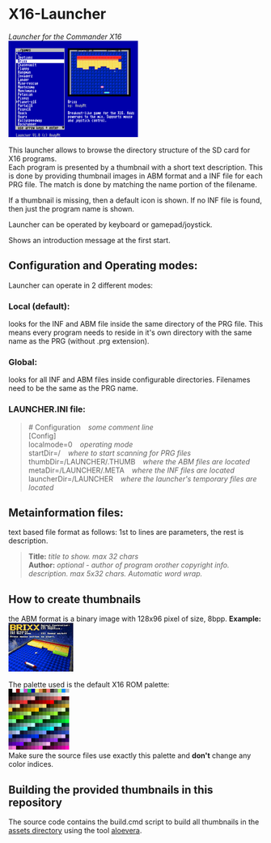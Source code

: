 # X16-Launcher

*Launcher for the Commander X16*<br>
<img src="assets/launcher.png" width="256">

This launcher allows to browse the directory structure of the SD card for X16 programs.<br>
Each program is presented by a thumbnail with a short text description. This is done by providing thumbnail images in ABM format and a INF file for each PRG file.
The match is done by matching the name portion of the filename.

If a thumbnail is missing, then a default icon is shown.
If no INF file is found, then just the program name is shown.

Launcher can be operated by keyboard or gamepad/joystick.

Shows an introduction message at the first start.

## Configuration and Operating modes:

Launcher can operate in 2 different modes: 

### Local (default): 
looks for the INF and ABM file inside the same directory of the PRG file. This means every program needs to reside in it's own directory with the same name as the PRG (without .prg extension).

### Global: 
looks for all INF and ABM files inside configurable directories. Filenames need to be the same as the PRG name.

### LAUNCHER.INI file:
>\# Configuration &ensp; *some comment line*<br>
[Config]<br>
localmode=0 &ensp; *operating mode*<br>
startDir=/ &ensp; *where to start scanning for PRG files*<br>
thumbDir=/LAUNCHER/.THUMB &ensp; *where the ABM files are located*<br>
metaDir=/LAUNCHER/.META &ensp; *where the INF files are located*<br>
launcherDir=/LAUNCHER &ensp; *where the launcher's temporary files are located*<br>

## Metainformation files:

text based file format as follows:
1st to lines are parameters, the rest is description.

>**Title:** *title to show. max 32 chars*<br>
>**Author:** *optional - author of program orother copyright info.*<br>
>*description. max 5x32 chars. Automatic word wrap.*

## How to create thumbnails

the ABM format is a binary image with 128x96 pixel of size, 8bpp.  **Example:**  
![alt text](assets/Thumbnails128x96/BRIXX.png)

The palette used is the default X16 ROM palette:<br>
<img src="assets//X16DefaultPalette8bpp.png" alt="alt text" width="120"/><br>
Make sure the source files use exactly this palette and **don't** change any color indices.

## Building the provided thumbnails in this repository

The source code contains the build.cmd script to build all thumbnails in the [assets directory](assets/Thumbnails128x96) using the tool [aloevera](https://github.com/yeastplume/aloevera).
